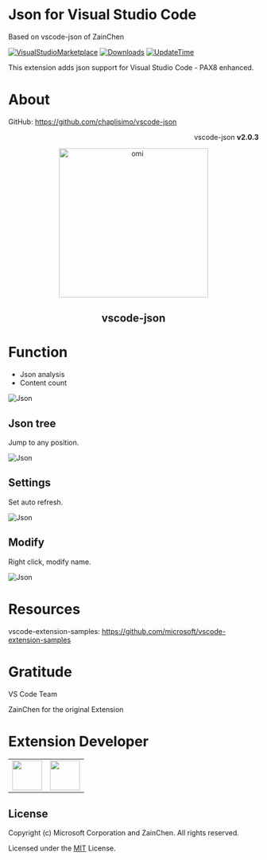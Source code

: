 # Json for Visual Studio Code
Based on vscode-json of ZainChen

[![VisualStudioMarketplace](https://img.shields.io/badge/VisualStudioMarketplace-v2.0.2-orange.svg)](https://marketplace.visualstudio.com/items?itemName=ZainChen.json)
[![Downloads](https://img.shields.io/badge/Downloads-305k%2B-brightgreen.svg)](https://marketplace.visualstudio.com/items?itemName=ZainChen.json)
[![UpdateTime](https://img.shields.io/badge/UpdateTime-2020%2F11%2F08%2013%3A04%3A30-blue.svg)](https://marketplace.visualstudio.com/items?itemName=ZainChen.json)

This extension adds json support for Visual Studio Code - PAX8 enhanced.

# About

GitHub: https://github.com/chaplisimo/vscode-json

<p align="right">vscode-json <strong>v2.0.3</strong></p>
<p align="center"><img src="https://raw.githubusercontent.com/chaplisimo/vscode-json/master/assets/json-z.png" alt="omi" width="300"/></p>
<h2 align="center">vscode-json</h2>

# Function

- Json analysis
- Content count

<p><img src="https://raw.githubusercontent.com/chaplisimo/vscode-json/master/assets/json.gif" alt="Json"/></p>

## Json tree

Jump to any position.

<p><img src="https://raw.githubusercontent.com/ZainChen/vscode-json/master/assets/function1.png" alt="Json"/></p>

## Settings

Set auto refresh.

<p><img src="https://raw.githubusercontent.com/ZainChen/vscode-json/master/assets/function2.png" alt="Json"/></p>

## Modify

Right click, modify name.

<p><img src="https://raw.githubusercontent.com/ZainChen/vscode-json/master/assets/function3.png" alt="Json"/></p>

# Resources

vscode-extension-samples: https://github.com/microsoft/vscode-extension-samples

# Gratitude

VS Code Team

ZainChen for the original Extension

# Extension Developer

<table>
    <tbody>
        <tr>
            <td>
                <a target="_blank" href="https://zainzy.com">
                    <img width="60px" src="https://raw.githubusercontent.com/ZainChen/vscode-json/master/assets/zain.png">
                </a>
            </td>
            <td>
                <a target="_blank" href="https://zainzy.com">
                    <img width="60px" src="https://avatars.githubusercontent.com/u/12401515?v=4">
                </a>
            </td>
        </tr>
    </tbody>
</table>

## License

Copyright (c) Microsoft Corporation and ZainChen. All rights reserved.

Licensed under the [MIT](https://github.com/ZainChen/vscode-json/blob/master/LICENSE.md) License.
